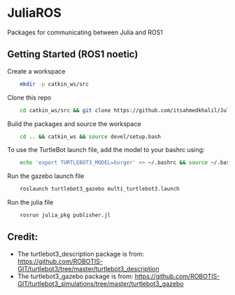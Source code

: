 # JuliaROS

Packages for communicating between Julia and ROS1 

## Getting Started (ROS1 noetic)

Create a workspace
```bash 
    mkdir -p catkin_ws/src
```

Clone this repo
```bash 
    cd catkin_ws/src && git clone https://github.com/itsahmedkhalil/JuliaROS
```

Build the packages and source the workspace
```bash 
    cd .. && catkin_ws && source devel/setup.bash
```

To use the TurtleBot launch file, add the model to your bashrc using:
```bash
    echo 'export TURTLEBOT3_MODEL=burger' >> ~/.bashrc && source ~/.bashrc
```

Run the gazebo launch file
```bash 
    roslaunch turtlebot3_gazebo multi_turtlebot3.launch
```

Run the julia file
```bash 
    rosrun julia_pkg publisher.jl
```

## Credit:
- The turtlebot3_description package is from: https://github.com/ROBOTIS-GIT/turtlebot3/tree/master/turtlebot3_description
- The turtlebot3_gazebo package is from: https://github.com/ROBOTIS-GIT/turtlebot3_simulations/tree/master/turtlebot3_gazebo
